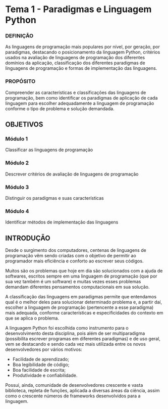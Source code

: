 # Tema 1 - Paradigmas e Linguagem Python

### DEFINIÇÃO
As linguagens de programação mais populares por nível, por geração, por paradigmas, destacando o posicionamento da linguagem Python, critérios usados na avaliação de linguagens de programação dos diferentes domínios da aplicação, classificação dos diferentes paradigmas de linguagens de programação e formas de implementação das linguagens.

### PROPÓSITO
Compreender as características e classificações das linguagens de programação, bem como identificar os paradigmas de aplicação de cada linguagem para escolher adequadamente a linguagem de programação conforme o tipo de problema e solução demandada.



## OBJETIVOS
### Módulo 1
Classificar as linguagens de programação

### Módulo 2
Descrever critérios de avaliação de linguagens de programação

### Módulo 3
Distinguir os paradigmas e suas características

### Módulo 4
Identificar métodos de implementação das linguagens


## INTRODUÇÃO
Desde o surgimento dos computadores, centenas de linguagens de programação vêm sendo criadas com o objetivo de permitir ao programador mais eficiência e conforto ao escrever seus códigos.

Muitos são os problemas que hoje em dia são solucionados com a ajuda de softwares, escritos sempre em uma linguagem de programação (que por sua vez também é um software) e muitas vezes esses problemas demandam diferentes pensamentos computacionais em sua solução.

A classificação das linguagens em paradigmas permite que entendamos qual é o melhor deles para solucionar determinado problema e, a partir daí, escolher a linguagem de programação (pertencente a esse paradigma) mais adequada, conforme características e especificidades do contexto em que se aplica o problema.

A linguagem Python foi escolhida como instrumento para o desenvolvimento desta disciplina, pois além de ser multiparadigma (possibilita escrever programas em diferentes paradigmas) e de uso geral, vem se destacando e sendo cada vez mais utilizada entre os novos desenvolvedores por vários motivos:

- Facilidade de aprendizado;
- Boa legibilidade de código;
- Boa facilidade de escrita;
- Produtividade e confiabilidade.

Possui, ainda, comunidade de desenvolvedores crescente e vasta biblioteca, repleta de funções, aplicada a diversas áreas da ciência, assim como o crescente números de frameworks desenvolvidos para a linguagem.









